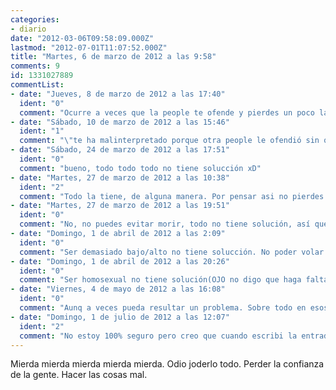 ```yaml
---
categories:
- diario
date: "2012-03-06T09:58:09.000Z"
lastmod: "2012-07-01T11:07:52.000Z"
title: "Martes, 6 de marzo de 2012 a las 9:58"
comments: 9
id: 1331027889
commentList:
- date: "Jueves, 8 de marzo de 2012 a las 17:40"
  ident: "0"
  comment: "Ocurre a veces que la people te ofende y pierdes un poco la esperanza. Ocurre tambien a veces que sin querer haces daño a la people pero esa people te ha malinterpretado porque otra people le ofendió sin querer hace tiempo y perdieron la esperanza, por eso son mas propensos a pensar que la people le ofende, pero queriendo.\nA lo mejor ya lo sabias pero por si no... xDD\nEnga anímate, todo tiene solución en esta vida, y siempre puede pasar el tiempo y puedes hablar con esa/s persona/s y explicarlo todo ^^ a mí también me pasó hace tiempo y creo que cuando me cruce con esa persona le preguntaré que tal está e intentaré sacar el tema, que ya va siendo hora... í‚Â·_í‚Â·"
- date: "Sábado, 10 de marzo de 2012 a las 15:46"
  ident: "1"
  comment: "\"te ha malinterpretado porque otra people le ofendió sin querer hace tiempo y perdieron la esperanza, por eso son mas propensos a pensar que la people le ofende, pero queriendo.\"\nHas descrito a mi mejor amigo. A veces me da ganas de pegarle un martillazo en la cabeza xD"
- date: "Sábado, 24 de marzo de 2012 a las 17:51"
  ident: "0"
  comment: "bueno, todo todo todo no tiene solucción xD"
- date: "Martes, 27 de marzo de 2012 a las 10:38"
  ident: "2"
  comment: "Todo la tiene, de alguna manera. Por pensar asi no pierdes nada"
- date: "Martes, 27 de marzo de 2012 a las 19:51"
  ident: "0"
  comment: "No, no puedes evitar morir, todo no tiene solución, así que no generalices."
- date: "Domingo, 1 de abril de 2012 a las 2:09"
  ident: "0"
  comment: "Ser demasiado bajo/alto no tiene solucción. No poder volar no tiene solucción. La pérdida de proximidad de un amigo xq se tiene q ir a vivir lejos no tiene solucción... hay muchas cosas sin solucción."
- date: "Domingo, 1 de abril de 2012 a las 20:26"
  ident: "0"
  comment: "Ser homosexual no tiene solución(OJO no digo que haga falta)."
- date: "Viernes, 4 de mayo de 2012 a las 16:08"
  ident: "0"
  comment: "Aunq a veces pueda resultar un problema. Sobre todo en esos paises donde les mola rebanar cabezas."
- date: "Domingo, 1 de julio de 2012 a las 12:07"
  ident: "2"
  comment: "No estoy 100% seguro pero creo que cuando escribi la entrada era sobre mis padres..."
---
```


Mierda mierda mierda mierda mierda. Odio joderlo todo. Perder la confianza de la gente. Hacer las cosas mal.
